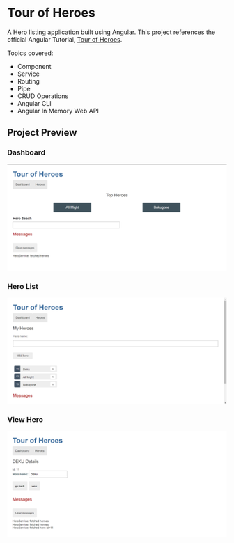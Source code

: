 # Tour of Heroes

A Hero listing application built using Angular. This project references the official Angular Tutorial, [Tour of Heroes](https://angular.io/tutorial/tour-of-heroes).

Topics covered:
* Component
* Service
* Routing
* Pipe
* CRUD Operations
* Angular CLI
* Angular In Memory Web API

## Project Preview

### Dashboard
![Dashboard](src/assets/preview-dashboard.png)

### Hero List
![Hero List](src/assets/preview-list.png)

### View Hero
![View Hero](src/assets/preview-hero.png)
